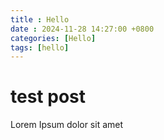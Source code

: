 ```yaml
---
title : Hello
date : 2024-11-28 14:27:00 +0800
categories: [Hello]
tags: [hello]
---
```


# test post
Lorem Ipsum dolor sit amet
